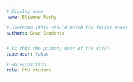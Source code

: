 ```yaml
---
# Display name
name: Etienne Richy

# Username (this should match the folder name)
authors: Grad Students


# Is this the primary user of the site?
superuser: false

# Role/position
role: PhD student
---
```


